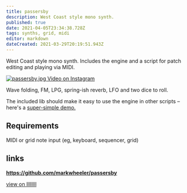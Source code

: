 ```yaml
---
title: passersby
description: West Coast style mono synth.
published: true
date: 2021-04-05T23:34:38.728Z
tags: synths, grid, midi
editor: markdown
dateCreated: 2021-03-29T20:19:51.943Z
---
```


West Coast style mono synth.
Includes the engine and a script for patch editing and playing via MIDI.

[![passersby.jpg](/community/markeats/passersby.png)
Video on Instagram](https://www.instagram.com/p/Bl1VFffnz7w/)

Wave folding, FM, LPG, spring-ish reverb, LFO and two dice to roll.

The included lib should make it easy to use the engine in other scripts – here's a [super-simple demo.](https://gist.github.com/markwheeler/ca2d5fa0b09bd15db8e0b90991150ce1)

## Requirements

MIDI or grid note input (eg, keyboard, sequencer, grid)

## links

**https://github.com/markwheeler/passersby**

[view on llllllll](https://llllllll.co/t/passersby/)